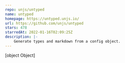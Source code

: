 ```yaml
---
repo: unjs/untyped
name: untyped
homepage: https://untyped.unjs.io/
url: https://github.com/unjs/untyped
stars: 478
starredAt: 2022-01-16T02:09:25Z
description: |-
    Generate types and markdown from a config object.
---
```


[object Object]
